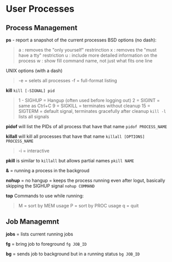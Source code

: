 # User Processes

## Process Management
**ps** - report a snapshot of the current processes
    BSD options (no dash):
> a : removes the "only yourself" restrinction 
> x : removes the "must have a tty" restriction 
> u : include more detailed information on the process
> w : show fill command name, not just what fits one line

UNIX options (with a dash)
> -e = selets all processes
> -f = full-format listing

**kill**
`kill [-SIGNAL] pid`
> 1 - SIGHUP = Hangup (often used before logging out)
> 2 = SIGINT = same as Ctrl+C
> 9 = SIGKILL = terminates without cleanup
> 15 = SIGTERM = default signal, terminates gracefully after cleanup
`kill -l` lists all signals

**pidof** will list the PIDs of all process that have that name
`pidof PROCESS_NAME` 
   
**killall** will kill all processes that have that name
`killall [OPTIONS] PROCESS_NAME` 
> -i = interactive

**pkill** is similar to `killall` but allows partial names
`pkill NAME` 

**&** = running a process in the backgroud

**nohup** = no hangup = keeps the process running even after logut, basically skipping the SIGHUP signal
`nohup COMMAND` 

**top**
Commands to use while running:
> M = sort by MEM usage
> P = sort by PROC usage
> q = quit

## Job Managemnt
**jobs** = lists current running jobs
  
  **fg** = bring job to foreground
`fg JOB_ID`

**bg** = sends job to background but in a running status
`bg JOB_ID`

<!--stackedit_data:
eyJoaXN0b3J5IjpbLTE5NDU3ODU2NjFdfQ==
-->
